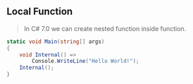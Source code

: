 ## Local Function

> In C# 7.0 we can create nested function inside function.

```c#
static void Main(string[] args)
{
    void Internal() => 
        Console.WriteLine("Hello World!");
    Internal();
}
```